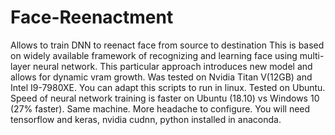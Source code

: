 # Face-Reenactment
Allows to train DNN to reenact face from source to destination
This is based on widely available framework of recognizing and learning face using multi-layer neural network. This particular approach 
introduces new model and allows for dynamic vram growth.  Was tested on Nvidia Titan V(12GB) and Intel I9-7980XE. You can adapt this scripts to
run in linux. Tested on Ubuntu. Speed of neural network training is faster on Ubuntu (18.10) vs Windows 10 (27% faster). Same machine. More headache to 
configure. You will need tensorflow and keras, nvidia cudnn, python installed in anaconda. 
